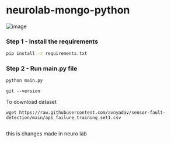 # neurolab-mongo-python

![image](https://user-images.githubusercontent.com/57321948/196933065-4b16c235-f3b9-4391-9cfe-4affcec87c35.png)

### Step 1 - Install the requirements

```bash
pip install -r requirements.txt
```

### Step 2 - Run main.py file

```bash
python main.py
```
```Git version
git --version
```
To download dataset

```
wget https://raw.githubusercontent.com/avnyadav/sensor-fault-detection/main/aps_failure_training_set1.csv


```

this is changes made in neuro lab